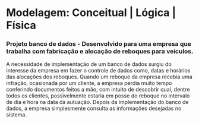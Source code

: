 # Modelagem: Conceitual | Lógica | Física

### Projeto banco de dados - Desenvolvido para uma empresa que trabalha com fabricação e alocação de reboques para veículos.
<p> A necessidade de implementação de um banco de dados surgiu do interesse da empresa
em fazer o controle de dados como, datas e horários das alocações dos reboques. 
Quando um reboque da empresa recebia uma infração, ocasionada por um
cliente, a empresa perdia muito tempo conferindo documentos feitos a mão, com intuito de descobrir qual, dentre todos os clientes, possivelmente estaria em posse do reboque no intervalo de dia e hora na data da autuação. Depois da implementação do banco de dados, a empresa simplesmente consulta as informações desejadas no sistema.
</p>
